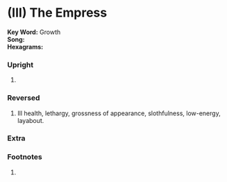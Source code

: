 # (III) The Empress

**Key Word:** Growth  
**Song:**   
**Hexagrams:** 



### Upright

1) 



### Reversed

1) Ill health, lethargy, grossness of appearance, slothfulness, low-energy, layabout.



### Extra





### Footnotes

1. 


